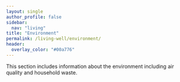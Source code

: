 ```yaml
---
layout: single
author_profile: false
sidebar:
  nav: "living"
title: "Environment"
permalink: /living-well/environment/
header:
  overlay_color: "#00a776"
---
```

This section includes information about the environment including air quality and household waste.

